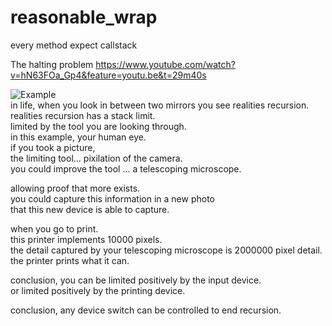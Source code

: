 # reasonable_wrap
every method expect callstack

The halting problem 
https://www.youtube.com/watch?v=hN63FOa_Gp4&feature=youtu.be&t=29m40s

![Example](https://imagery.pragprog.com/products/337/ppmetr2.jpg)
<br>in life, when you look in between two mirrors you see realities recursion.
<br>realities recursion has a stack limit.
<br>limited by the tool you are looking through. 
<br>in this example, your human eye. 
<br>if you took a picture,
<br>the limiting tool... pixilation of the camera.
<br>you could improve the tool ... a telescoping microscope.

allowing proof that more exists. 
<br>you could capture this information in a new photo
<br>that this new device is able to capture.

when you go to print.
<br>this printer implements 10000 pixels.
<br>the detail captured by your telescoping microscope is 2000000 pixel detail.
<br>the printer prints what it can.

conclusion, you can be limited positively by the input device. 
<br>or limited positively by the printing device.

conclusion, any device switch can be controlled to end recursion.
